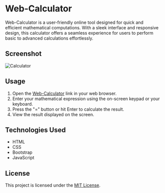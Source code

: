 # Web-Calculator
Web-Calculator is a user-friendly online tool designed for quick and efficient mathematical computations. With a sleek interface and responsive design, this calculator offers a seamless experience for users to perform basic to advanced calculations effortlessly. 

## Screenshot
![Calculator](https://github.com/Sumit-repo/Web-Calculator/assets/52080842/0e2a8543-80a0-4a28-90e8-edbe31680520)


## Usage

1. Open the [Web-Calculator](#https://sumit-repo.github.io/Web-Calculator/) link in your web browser.
2. Enter your mathematical expression using the on-screen keypad or your keyboard.
3. Press the "=" button or hit Enter to calculate the result.
4. View the result displayed on the screen.

## Technologies Used

- HTML
- CSS
- Bootstrap
- JavaScript
  
## License

This project is licensed under the [MIT License](LICENSE.md).

